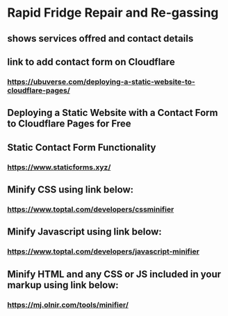   # Rapid Fridge Repair and Re-gassing

  ## shows services offred and contact details

  ## link to add contact form on Cloudflare
  ### https://ubuverse.com/deploying-a-static-website-to-cloudflare-pages/

  ## Deploying a Static Website with a Contact Form to Cloudflare Pages for Free

  ## Static Contact Form Functionality
  ### https://www.staticforms.xyz/

  ## Minify CSS using link below:
  ### https://www.toptal.com/developers/cssminifier

## Minify Javascript using link below:
### https://www.toptal.com/developers/javascript-minifier

## Minify HTML and any CSS or JS included in your markup using link below:
### https://mj.olnir.com/tools/minifier/